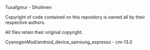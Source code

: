
Tuxafgmur - Dhollmen

Copyright of code contained on this repository
is owned all by their respective authors.

All files retain their original copyright.


CyanogenMod/android_device_samsung_espresso - cm-13.0
